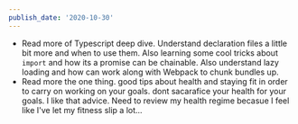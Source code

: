```yaml
---
publish_date: '2020-10-30'
---
```

- Read more of Typescript deep dive. Understand declaration files a little bit more and when to use them. Also learning some cool tricks about `import` and how its a promise can be chainable. Also understand lazy loading and how can work along with Webpack to chunk bundles up. 
- Read more the one thing. good tips about health and staying fit in order to carry on working on your goals. dont sacarafice your health for your goals. I like that advice. Need to review my health regime becasue I feel like I've let my fitness slip a lot...
